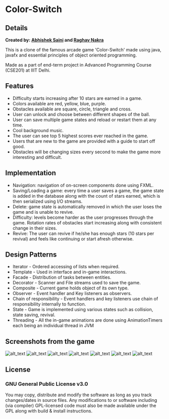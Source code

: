 # Color-Switch
## Details
**Created by:
[Abhishek Saini](https://www.github.com/arnomalone) and [Raghav Nakra](https://www.github.com/ragh-a-void)**

This is a clone of the famous arcade game 'Color-Switch' made using java, javafx and essential principles of object oriented programming.

Made as a part of end-term project in Advanced Programming Course (CSE201) at IIIT Delhi.


## Features
- Difficulty starts increasing after 10 stars are earned in a game.
- Colors available are red, yellow, blue, purple.
- Obstacles available are square, circle, triangle and cross.
- User can unlock and choose between different shapes of the ball.
- User can save multiple game states and reload or restart them at any time.
- Cool background music.
- The user can see top 5 highest scores ever reached in the game.
- Users that are new to the game are provided with a guide to start off good.
- Obstacles will be changing sizes every second to make the game more interesting and difficult.

## Implementation
- Navigation: navigation of on-screen components done using FXML.
- Saving/Loading a game: every time a user saves a game, the game state is added in the database along with the count of stars earned, which is then serialized using I/O streams. 
- Delete: game state is automatically removed in which the user loses the game and is unable to revive.
- Difficulty: levels become harder as the user progresses through the game. Rotation rates of obstacles start increasing along with consistent change in their sizes.
- Revive: The user can revive if he/she has enough stars (10 stars per revival) and feels like continuing or start afresh otherwise.

## Design Patterns
- Iterator - Ordered accessing of lists when required.
- Template - Used in interface and in-game interactions.
- Facade - Distribution of tasks between entities.
- Decorator - Scanner and File streams used to save the game.
- Composite - Current game holds object of its own type.
- Observer - Event handler and Key listeners as observers.
- Chain of responsibility - Event handlers and key listeners use chain of responsibility internally to function.
- State - Game is implemented using various states such as collision, state saving, revival.
- Threading - All the in-game animations are done using AnimationTimers each being an individual thread in JVM


## Screenshots from the game
![alt_text](https://github.com/arnomalone/Color-Switch/blob/stage-change/1.png)
![alt_text](https://github.com/arnomalone/Color-Switch/blob/stage-change/4.png)
![alt_text](https://github.com/arnomalone/Color-Switch/blob/stage-change/3.png)
![alt_text](https://github.com/arnomalone/Color-Switch/blob/stage-change/8.png)
![alt_text](https://github.com/arnomalone/Color-Switch/blob/stage-change/9.png)
![alt_text](https://github.com/arnomalone/Color-Switch/blob/stage-change/2.png)
![alt_text](https://github.com/arnomalone/Color-Switch/blob/stage-change/3.png)

## License
### GNU General Public License v3.0
You may copy, distribute and modify the software as long as you track changes/dates in source files. Any modifications to or software including (via compiler) GPL-licensed code must also be made available under the GPL along with build & install instructions.
